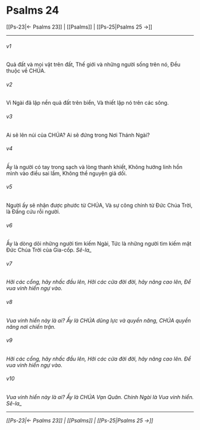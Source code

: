 # Psalms 24

[[Ps-23|← Psalms 23]] | [[Psalms]] | [[Ps-25|Psalms 25 →]]
***



###### v1 
Quả đất và mọi vật trên đất, Thế giới và những người sống trên nó, Đều thuộc về CHÚA. 

###### v2 
Vì Ngài đã lập nền quả đất trên biển, Và thiết lập nó trên các sông. 

###### v3 
Ai sẽ lên núi của CHÚA? Ai sẽ đứng trong Nơi Thánh Ngài? 

###### v4 
Ấy là người có tay trong sạch và lòng thanh khiết, Không hướng linh hồn mình vào điều sai lầm, Không thề nguyện giả dối. 

###### v5 
Người ấy sẽ nhận được phước từ CHÚA, Và sự công chính từ Đức Chúa Trời, là Đấng cứu rỗi người. 

###### v6 
Ấy là dòng dõi những người tìm kiếm Ngài, Tức là những người tìm kiếm mặt Đức Chúa Trời của Gia-cốp. <i class="selah">Sê-la_ 

###### v7 
Hỡi các cổng, hãy nhấc đầu lên, Hỡi các cửa đời đời, hãy nâng cao lên, Để vua vinh hiển ngự vào. 

###### v8 
Vua vinh hiển này là ai? Ấy là CHÚA dũng lực và quyền năng, CHÚA quyền năng nơi chiến trận. 

###### v9 
Hỡi các cổng, hãy nhấc đầu lên, Hỡi các cửa đời đời, hãy nâng cao lên. Để vua vinh hiển ngự vào. 

###### v10 
Vua vinh hiển này là ai? Ấy là CHÚA Vạn Quân. Chính Ngài là Vua vinh hiển. <i class="selah">Sê-la_

***
[[Ps-23|← Psalms 23]] | [[Psalms]] | [[Ps-25|Psalms 25 →]]
